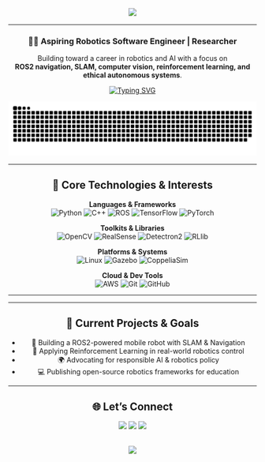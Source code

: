 <div align="center">

<img src="https://capsule-render.vercel.app/api?type=rect&color=0:00F5FF,100:ee4a37&height=150&section=header&text=%20Aung%20Khant%20Ko%20&fontSize=50&fontColor=FFFFFF&animation=twinkling&fontAlign=50&fontAlignY=60" />

---

<h3>👨‍💻 Aspiring Robotics Software Engineer | Researcher</h3>
<p align="center">
    Building toward a career in robotics and AI with a focus on<br>
    <strong>ROS2 navigation, SLAM, computer vision, reinforcement learning, and ethical autonomous systems</strong>.<br>
</p>


[![Typing SVG](https://readme-typing-svg.demolab.com?font=Google+Sans+Code&weight=500&size=22&pause=1000&color=00E5FF&center=true&vCenter=true&width=700&lines=🤖+ROS2+%7C+SLAM+%7C+Path+Planning+%7C+CV+%7C+RL)](https://github.com/)

<picture>
  <source media="(prefers-color-scheme: dark)" srcset="https://raw.githubusercontent.com/akkexd/akkexd/output/github-snake-dark.svg#gh-dark-mode-only" />
  <source media="(prefers-color-scheme: light)" srcset="https://raw.githubusercontent.com/akkexd/akkexd/output/github-snake-rainbow.svg" />
  <img alt="GitHub Snake animation" src="https://raw.githubusercontent.com/akkexd/akkexd/output/github-snake.svg" />
</picture>

---

## 🚀 Core Technologies & Interests

**Languages & Frameworks**  
![Python](https://img.shields.io/badge/Python-3776AB?style=flat-square&logo=python&logoColor=white) 
![C++](https://img.shields.io/badge/C++-00599C?style=flat-square&logo=c%2B%2B&logoColor=white)
![ROS](https://img.shields.io/badge/ROS1/2-22314E?style=flat-square&logo=ros&logoColor=white)
![TensorFlow](https://img.shields.io/badge/TensorFlow-FF6F00?style=flat-square&logo=tensorflow&logoColor=white)
![PyTorch](https://img.shields.io/badge/PyTorch-EE4C2C?style=flat-square&logo=pytorch&logoColor=white)

**Toolkits & Libraries**  
![OpenCV](https://img.shields.io/badge/OpenCV-5C3EE8?style=flat-square&logo=opencv&logoColor=white)
![RealSense](https://img.shields.io/badge/Intel%20RealSense-0071C5?style=flat-square&logo=intel&logoColor=white)
![Detectron2](https://img.shields.io/badge/Detectron2-13A0F3?style=flat-square&logo=Detectron2&logoColor=white)
![RLlib](https://img.shields.io/badge/RLlib-0F9D58?style=flat-square&logo=ray&logoColor=white)

**Platforms & Systems**  
![Linux](https://img.shields.io/badge/Linux-FCC624?style=flat-square&logo=linux&logoColor=black) 
![Gazebo](https://img.shields.io/badge/Gazebo-Simulator-3B3B3B?style=flat-square&logo=OpenRobotics&logoColor=white)
![CoppeliaSim](https://img.shields.io/badge/CoppeliaSim-Robot%20Sim-FF2D20?style=flat-square&logo=codeberg&logoColor=white)

**Cloud & Dev Tools**  
![AWS](https://img.shields.io/badge/AWS-232F3E?style=flat-square&logo=amazon-aws&logoColor=white)
![Git](https://img.shields.io/badge/Git-F05032?style=flat-square&logo=git&logoColor=white)
![GitHub](https://img.shields.io/badge/GitHub-181717?style=flat-square&logo=github&logoColor=white)

---


---

## 🧠 Current Projects & Goals

- 🤖 Building a ROS2-powered mobile robot with SLAM & Navigation  
- 🎯 Applying Reinforcement Learning in real-world robotics control  
- 🌍 Advocating for responsible AI & robotics policy  
- 💻 Publishing open-source robotics frameworks for education  

---

## 🌐 Let’s Connect

<p align="center">
  <a href="https://www.linkedin.com/in/aungkko"><img src="https://img.shields.io/badge/LinkedIn-0077B5?style=flat-square&logo=linkedin&logoColor=white" /></a>
  <a href="mailto:aungkkko.edu@gmail.com"><img src="https://img.shields.io/badge/Email-Contact-red?style=flat-square&logo=gmail&logoColor=white" /></a>
  <a href="https://unfoldedstories.org"><img src="https://img.shields.io/badge/UnfoldedStories.org-Site-orange?style=flat-square&logo=firefox-browser&logoColor=white" /></a>
</p>

<br>

<img src="https://capsule-render.vercel.app/api?type=waving&color=6C63FF&height=100&section=footer&animation=fadeIn" />

</div>
